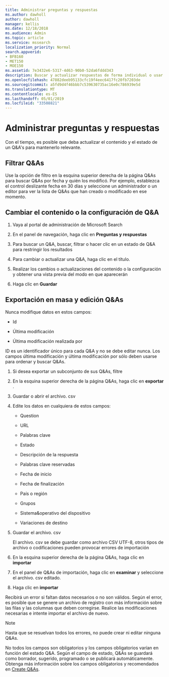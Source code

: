 ```yaml
---
title: Administrar preguntas y respuestas
ms.author: dawholl
author: dawholl
manager: kellis
ms.date: 12/18/2018
ms.audience: Admin
ms.topic: article
ms.service: mssearch
localization_priority: Normal
search.appverid:
- BFB160
- MET150
- MOE150
ms.assetid: 7e3432e6-5317-4d63-90b0-52da6fddd343
description: Buscar y actualizar respuestas de forma individual o usar las herramientas de búsqueda de Microsoft disponibles para editarlas todas a la vez
ms.openlocfilehash: 47882deeb95133cfc19f4eec6417fc20fb7203de
ms.sourcegitcommit: a5fd9d4f46bbb7c539630735ac16e0c786939e5d
ms.translationtype: MT
ms.contentlocale: es-ES
ms.lasthandoff: 05/01/2019
ms.locfileid: "33508821"
---
```

# <a name="manage-qas"></a>Administrar preguntas y respuestas

Con el tiempo, es posible que deba actualizar el contenido y el estado de un Q&A's para mantenerlo relevante.
  
## <a name="filter-qas"></a>Filtrar Q&As

Use la opción de filtro en la esquina superior derecha de la página Q&As para buscar Q&As por fecha y quién los modificó. Por ejemplo, establezca el control deslizante fecha en 30 días y seleccione un administrador o un editor para ver la lista de Q&As que han creado o modificado en ese momento.
  
## <a name="change-qa-content-or-settings"></a>Cambiar el contenido o la configuración de Q&A

1. Vaya al portal de administración de Microsoft Search
    
2. En el panel de navegación, haga clic en **Preguntas y respuestas**
    
3. Para buscar un Q&A, buscar, filtrar o hacer clic en un estado de Q&A para restringir los resultados
    
4. Para cambiar o actualizar una Q&A, haga clic en el título.
    
5. Realizar los cambios o actualizaciones del contenido o la configuración y obtener una vista previa del modo en que aparecerán
    
6. Haga clic en **Guardar**
    
## <a name="bulk-export-and-edit-qas"></a>Exportación en masa y edición Q&As

Nunca modifique datos en estos campos:
  
- Id
    
- Última modificación
    
- Última modificación realizada por
    
ID es un identificador único para cada Q&A y no se debe editar nunca. Los campos última modificación y última modificación por sólo deben usarse para ordenar y buscar Q&As.
  
1. Si desea exportar un subconjunto de sus Q&As, filtre
    
2. En la esquina superior derecha de la página Q&As, haga clic en **exportar** .
    
3. Guardar o abrir el archivo. csv
    
4. Edite los datos en cualquiera de estos campos:
    
   - Question
    
   - URL
      
   - Palabras clave
    
   - Estado
    
   - Descripción de la respuesta
    
   - Palabras clave reservadas
    
   - Fecha de inicio
    
   - Fecha de finalización
    
   - País o región
    
   - Grupos
    
   - Sistema&amp;operativo del dispositivo
    
   - Variaciones de destino
    
5. Guardar el archivo. csv

    El archivo. csv se debe guardar como archivo CSV UTF-8, otros tipos de archivo o codificaciones pueden provocar errores de importación
    
6. En la esquina superior derecha de la página Q&As, haga clic en **importar**
    
7. En el panel de Q&As de importación, haga clic en **examinar** y seleccione el archivo. csv editado. 
    
8. Haga clic en **importar**
    
Recibirá un error si faltan datos necesarios o no son válidos. Según el error, es posible que se genere un archivo de registro con más información sobre las filas y las columnas que deben corregirse. Realice las modificaciones necesarias e intente importar el archivo de nuevo.
  
> [!NOTE]
> Hasta que se resuelvan todos los errores, no puede crear ni editar ninguna Q&As. 
  
No todos los campos son obligatorios y los campos obligatorios varían en función del estado Q&A. Según el campo de estado, Q&As se guardará como borrador, sugerido, programado o se publicará automáticamente. Obtenga más información sobre los campos obligatorios y recomendados en [Create Q&As](create-qas.md).

  

